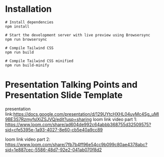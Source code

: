 # Installation

```
# Install dependencies
npm install

# Start the development server with live preview using Browsersync
npm run browsersync

# Compile Tailwind CSS
npm run build

# Compile Tailwind CSS minified
npm run build-minify

```

# Presentation Talking Points and Presentation Slide Template
presentation link:https://docs.google.com/presentation/d/129UYtcHXHL04uyMc4Sg_uMI9BE3S7RzmyfslXiZSJVQ/edit?usp=sharing
loom link video part 1: https://www.loom.com/share/ad604de992c64abbb368755d32509575?sid=cfe5395e-1a93-4027-8e60-cb5e40a9cc89

loom link video part 2: https://www.loom.com/share/7fb7b4ff96e54cc9b099c80ae4378abc?sid=1e887cec-5586-48d7-92e2-041ab070f8d2


